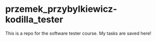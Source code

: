 # przemek_przybylkiewicz-kodilla_tester
This is a repo for the software tester course. My tasks are saved here!
